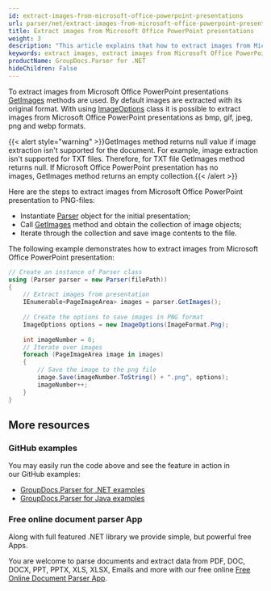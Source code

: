 ```yaml
---
id: extract-images-from-microsoft-office-powerpoint-presentations
url: parser/net/extract-images-from-microsoft-office-powerpoint-presentations
title: Extract images from Microsoft Office PowerPoint presentations
weight: 3
description: "This article explains that how to extract images from Microsoft Office PowerPoint(.ppt, .pptx) presentations"
keywords: extract images, extract images from Microsoft Office PowerPoint,.ppt, .pptx
productName: GroupDocs.Parser for .NET
hideChildren: False
---
```

To extract images from Microsoft Office PowerPoint presentations [GetImages](https://apireference.groupdocs.com/net/parser/groupdocs.parser/parser/methods/getimages) methods are used. By default images are extracted with its original format. With using [ImageOptions](https://apireference.groupdocs.com/net/parser/groupdocs.parser.options/imageoptions) class it is possible to extract images from Microsoft Office PowerPoint presentations as bmp, gif, jpeg, png and webp formats.

{{< alert style="warning" >}}GetImages method returns null value if image extraction isn't supported for the document. For example, image extraction isn't supported for TXT files. Therefore, for TXT file GetImages method returns null. If Microsoft Office PowerPoint presentation has no images, GetImages method returns an empty collection.{{< /alert >}}

Here are the steps to extract images from Microsoft Office PowerPoint presentation to PNG-files:

*   Instantiate [Parser](https://apireference.groupdocs.com/net/parser/groupdocs.parser/parser) object for the initial presentation;
*   Call [GetImages](https://apireference.groupdocs.com/net/parser/groupdocs.parser/parser/methods/getimages) method and obtain the collection of image objects;
*   Iterate through the collection and save image contents to the file.

The following example demonstrates how to extract images from Microsoft Office PowerPoint presentation:

```csharp
// Create an instance of Parser class
using (Parser parser = new Parser(filePath))
{
    // Extract images from presentation
    IEnumerable<PageImageArea> images = parser.GetImages();
  
    // Create the options to save images in PNG format
    ImageOptions options = new ImageOptions(ImageFormat.Png);
  
    int imageNumber = 0;
    // Iterate over images
    foreach (PageImageArea image in images)
    {
        // Save the image to the png file
        image.Save(imageNumber.ToString() + ".png", options);
        imageNumber++;
    }
}
```

## More resources

### GitHub examples

You may easily run the code above and see the feature in action in our GitHub examples:

*   [GroupDocs.Parser for .NET examples](https://github.com/groupdocs-parser/GroupDocs.Parser-for-.NET)    
*   [GroupDocs.Parser for Java examples](https://github.com/groupdocs-parser/GroupDocs.Parser-for-Java)    

### Free online document parser App

Along with full featured .NET library we provide simple, but powerful free Apps.

You are welcome to parse documents and extract data from PDF, DOC, DOCX, PPT, PPTX, XLS, XLSX, Emails and more with our free online [Free Online Document Parser App](https://products.groupdocs.app/parser).